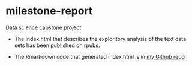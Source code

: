 # milestone-report
Data science capstone project

* The index.html that describes the exploritory analysis of the text data sets has been published on [rpubs](rpubs.com/Sbupr37).  

* The Rmarkdown code that generated index.html is in [my Github repo](https://github.com/mjdata/milestone-report/index.Rmd)


